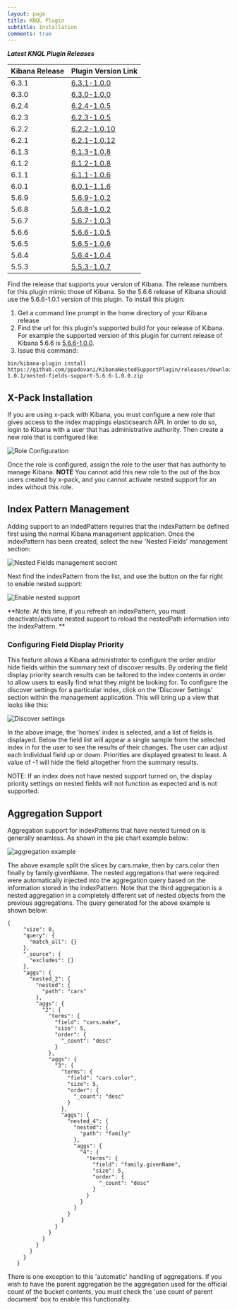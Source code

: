 ```yaml
---
layout: page
title: KNQL Plugin
subtitle: Installation
comments: true
---
```


***Latest KNQL Plugin Releases***
<div class="datatable-begin"></div>

|Kibana Release|Plugin Version Link|
|-------|-------|
|6.3.1|[6.3.1-1.0.0](https://github.com/ppadovani/KibanaNestedSupportPlugin/releases/download/6.3.1-1.0.0/nested-fields-support-6.3.1-1.0.0.zip)|
|6.3.0|[6.3.0-1.0.0](https://github.com/ppadovani/KibanaNestedSupportPlugin/releases/download/6.3.0-1.0.0/nested-fields-support-6.3.0-1.0.0.zip)|
|6.2.4|[6.2.4-1.0.5](https://github.com/ppadovani/KibanaNestedSupportPlugin/releases/download/6.2.4-1.0.5/nested-fields-support-6.2.4-1.0.5.zip)|
|6.2.3|[6.2.3-1.0.5](https://github.com/ppadovani/KibanaNestedSupportPlugin/releases/download/6.2.3-1.0.5/nested-fields-support-6.2.3-1.0.5.zip)|
|6.2.2|[6.2.2-1.0.10](https://github.com/ppadovani/KibanaNestedSupportPlugin/releases/download/6.2.2-1.0.10/nested-fields-support-6.2.2-1.0.10.zip)|
|6.2.1|[6.2.1-1.0.12](https://github.com/ppadovani/KibanaNestedSupportPlugin/releases/download/6.2.1-1.0.12/nested-fields-support-6.2.1-1.0.12.zip)|
|6.1.3|[6.1.3-1.0.8](https://github.com/ppadovani/KibanaNestedSupportPlugin/releases/download/6.1.3-1.0.8/nested-fields-support-6.1.3-1.0.8.zip)|
|6.1.2|[6.1.2-1.0.8](https://github.com/ppadovani/KibanaNestedSupportPlugin/releases/download/6.1.2-1.0.8/nested-fields-support-6.1.2-1.0.8.zip)|
|6.1.1|[6.1.1-1.0.6](https://github.com/ppadovani/KibanaNestedSupportPlugin/releases/download/6.1.1-1.0.6/nested-fields-support-6.1.1-1.0.6.zip)|
|6.0.1|[6.0.1-1.1.6](https://github.com/ppadovani/KibanaNestedSupportPlugin/releases/download/6.0.1-1.1.6/nested-fields-support-6.0.1-1.1.6.zip)|
|5.6.9|[5.6.9-1.0.2](https://github.com/ppadovani/KibanaNestedSupportPlugin/releases/download/5.6.9-1.0.2/nested-fields-support-5.6.9-1.0.2.zip)|
|5.6.8|[5.6.8-1.0.2](https://github.com/ppadovani/KibanaNestedSupportPlugin/releases/download/5.6.8-1.0.2/nested-fields-support-5.6.8-1.0.2.zip)|
|5.6.7|[5.6.7-1.0.3](https://github.com/ppadovani/KibanaNestedSupportPlugin/releases/download/5.6.7-1.0.3/nested-fields-support-5.6.7-1.0.3.zip)|
|5.6.6|[5.6.6-1.0.5](https://github.com/ppadovani/KibanaNestedSupportPlugin/releases/download/5.6.6-1.0.5/nested-fields-support-5.6.6-1.0.5.zip)|
|5.6.5|[5.6.5-1.0.6](https://github.com/ppadovani/KibanaNestedSupportPlugin/releases/download/5.6.5-1.0.6/nested-fields-support-5.6.5-1.0.6.zip)|
|5.6.4|[5.6.4-1.0.4](https://github.com/ppadovani/KibanaNestedSupportPlugin/releases/download/5.6.4-1.0.4/nested-fields-support-5.6.4-1.0.4.zip)|
|5.5.3|[5.5.3-1.0.7](https://github.com/ppadovani/KibanaNestedSupportPlugin/releases/download/5.5.3-1.0.7/nested-fields-support-5.5.3-1.0.7.zip)|

<div class="datatable-end"></div>

Find the release that supports your version of Kibana. The release numbers for this plugin mimic those of Kibana. 
So the 5.6.6 release of Kibana should use the 5.6.6-1.0.1 version of this plugin. 
To install this plugin:

1. Get a command line prompt in the home directory of your Kibana release
2. Find the url for this plugin's supported build for your release of Kibana. 
  For example the supported version of this plugin for current release of 
  Kibana 5.6.6 is [5.6.6-1.0.0](https://github.com/ppadovani/KibanaNestedSupportPlugin/releases/download/5.6.6-1.0.1/nested-fields-support-5.6.6-1.0.0.zip).
3. Issue this command: 
  ~~~
  bin/kibana-plugin install https://github.com/ppadovani/KibanaNestedSupportPlugin/releases/download/5.6.6-1.0.1/nested-fields-support-5.6.6-1.0.0.zip
  ~~~

## X-Pack Installation ##

If you are using x-pack with Kibana, you must configure a new role that gives access 
to the index mappings elasticsearch API. In order to do so, login to Kibana with a
user that has administrative authority. Then create a new role that is configured
like:

![Role Configuration](img/role-configuration.png)

Once the role is configured, assign the role to the user that has authority to
manage Kibana. **NOTE** You cannot add this new role to the out of the box users
created by x-pack, and you cannot activate nested support for an index without 
this role.

## Index Pattern Management ##

Adding support to an indedPattern requires that the indexPattern be defined first using the normal Kibana management
application. Once the indexPattern has been created, select the new 'Nested Fields' management section:

![Nested Fields management seciont](img/nested-management.png)

Next find the indexPattern from the list, and use the button on the far right to enable nested support:

![Enable nested support](img/activate-nested.png)

**Note: At this time, if you refresh an indexPattern, you must deactivate/activate nested support to reload the 
nestedPath information into the indexPattern. **

### Configuring Field Display Priority ###

This feature allows a Kibana administrator to configure the order and/or hide fields within the summary text
of discover results. By ordering the field display priority search results can be tailored to the
index contents in order to allow users to easily find what they might be looking for. To configure the 
discover settings for a particular index, click on the 'Discover Settings' section within the management application.
This will bring up a view that looks like this:

![Discover settings](img/discover-settings.png)

In the above image, the 'homes' index is selected, and a list of fields is displayed. Below the field list
will appear a single sample from the selected index in for the user to see the results of their
changes. The user can adjust each individual field up or down. Priorities are displayed greatest to least.
A value of -1 will hide the field altogether from the summary results.

NOTE: If an index does not have nested support turned on, the display priority settings on nested fields
will not function as expected and is not supported.

## Aggregation Support ##

Aggregation support for indexPatterns that have nested turned on is generally seamless. As shown in the pie chart
example below:

![aggregation example](img/aggregation-example.png)

The above example split the slices by cars.make, then by cars.color then finally by family.givenName. The nested 
aggregations that were required were automatically injected into the aggregation query based on the information
stored in the indexPattern. Note that the third aggregation is a nested aggregation in a completely different
set of nested objects from the previous aggregations. The query generated for the above example is shown below:

~~~
{
     "size": 0,
     "query": {
       "match_all": {}
     },
     "_source": {
       "excludes": []
     },
     "aggs": {
       "nested_2": {
         "nested": {
           "path": "cars"
         },
         "aggs": {
           "2": {
             "terms": {
               "field": "cars.make",
               "size": 5,
               "order": {
                 "_count": "desc"
               }
             },
             "aggs": {
               "3": {
                 "terms": {
                   "field": "cars.color",
                   "size": 5,
                   "order": {
                     "_count": "desc"
                   }
                 },
                 "aggs": {
                   "nested_4": {
                     "nested": {
                       "path": "family"
                     },
                     "aggs": {
                       "4": {
                         "terms": {
                           "field": "family.givenName",
                           "size": 5,
                           "order": {
                             "_count": "desc"
                           }
                         }
                       }
                     }
                   }
                 }
               }
             }
           }
         }
       }
     }
   }
   ~~~

There is one exception to this 'automatic' handling of aggregations. If you wish to have the parent aggregation be the
aggregation used for the official count of the bucket contents, you must check the 'use count of parent document' box
to enable this functionality.
